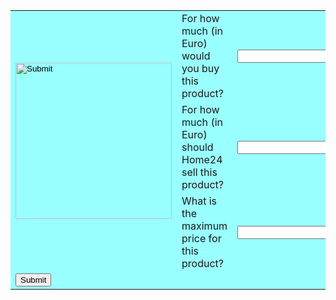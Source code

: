 <html>

  <head>

  <script type="text/javascript" src="validate.js"></script>

  </head>

  <body>

  <form action="#" name="SetAPrice" onSubmit="return(validate());">

<table cellpadding="1" width="100%" bgcolor="99FFFF" align="center"  cellspacing="2">
<tr>


  <td rowspan="3"><input type="image" width="250" height="250" src="https://cdn.home24.net/images/media/catalog/product/original/png/b/u/buerodrehstuhl-marilyn-kunstleder-schwarz-3325569.jpg" /></td>
  <td>For how much (in Euro) would you buy this product?</td>

  <td><input type="text" name="pricebuy" id="pricebuy"  size="30"></td>
  
  
  <tr>

  <td>For how much (in Euro) should Home24 sell this product?</td>

  <td><input type="text" name="pricesell" id="pricesell" size="30"></td>

</tr>

<tr>

  <td>What is the maximum price for this product?</td>

  <td><input type="text" name="maxprice"  id="maxprice" size="30"></td>

</tr>



</tr>

<tr>

  <td colspan="4"><input type="submit" value="Submit" /></td>

</tr>


  </table>

  </form>

  </body>

  </html>
